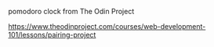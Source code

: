 pomodoro clock from The Odin Project

https://www.theodinproject.com/courses/web-development-101/lessons/pairing-project
